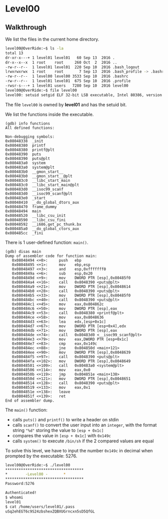 # Level00

## Walkthrough

We list the files in the current home directory.

```bash
level00@OverRide:~$ ls -la
total 13
dr-xr-x---+ 1 level01 level01   60 Sep 13  2016 .
dr-x--x--x  1 root    root     260 Oct  2  2016 ..
-rw-r--r--  1 level01 level01  220 Sep 10  2016 .bash_logout
lrwxrwxrwx  1 root    root       7 Sep 13  2016 .bash_profile -> .bashrc
-rw-r--r--  1 level00 level00 3533 Sep 10  2016 .bashrc
-rw-r--r--  1 level01 level01  675 Sep 10  2016 .profile
-rwsr-s---+ 1 level01 users   7280 Sep 10  2016 level00
level00@OverRide:~$ file level00 
level00: setuid setgid ELF 32-bit LSB executable, Intel 80386, version 1 (SYSV), dynamically linked (uses shared libs), for GNU/Linux 2.6.24, BuildID[sha1]=0x20352633f776024748e9f8a5ebab6686df488bcf, not stripped
```

The file `level00` is owned by **level01** and has the setuid bit.

We list the functions inside the executable.

```
(gdb) info functions
All defined functions:

Non-debugging symbols:
0x08048338  _init
0x08048380  printf
0x08048380  printf@plt
0x08048390  puts
0x08048390  puts@plt
0x080483a0  system
0x080483a0  system@plt
0x080483b0  __gmon_start__
0x080483b0  __gmon_start__@plt
0x080483c0  __libc_start_main
0x080483c0  __libc_start_main@plt
0x080483d0  __isoc99_scanf
0x080483d0  __isoc99_scanf@plt
0x080483e0  _start
0x08048410  __do_global_dtors_aux
0x08048470  frame_dummy
0x08048494  main
0x08048520  __libc_csu_init
0x08048590  __libc_csu_fini
0x08048592  __i686.get_pc_thunk.bx
0x080485a0  __do_global_ctors_aux
0x080485cc  _fini
```

There is 1 user-defined function: `main()`.

```
(gdb) disas main
Dump of assembler code for function main:
   0x08048494 <+0>:     push   ebp
   0x08048495 <+1>:     mov    ebp,esp
   0x08048497 <+3>:     and    esp,0xfffffff0
   0x0804849a <+6>:     sub    esp,0x20
   0x0804849d <+9>:     mov    DWORD PTR [esp],0x80485f0
   0x080484a4 <+16>:    call   0x8048390 <puts@plt>
   0x080484a9 <+21>:    mov    DWORD PTR [esp],0x8048614
   0x080484b0 <+28>:    call   0x8048390 <puts@plt>
   0x080484b5 <+33>:    mov    DWORD PTR [esp],0x80485f0
   0x080484bc <+40>:    call   0x8048390 <puts@plt>
   0x080484c1 <+45>:    mov    eax,0x804862c
   0x080484c6 <+50>:    mov    DWORD PTR [esp],eax
   0x080484c9 <+53>:    call   0x8048380 <printf@plt>
   0x080484ce <+58>:    mov    eax,0x8048636
   0x080484d3 <+63>:    lea    edx,[esp+0x1c]
   0x080484d7 <+67>:    mov    DWORD PTR [esp+0x4],edx
   0x080484db <+71>:    mov    DWORD PTR [esp],eax
   0x080484de <+74>:    call   0x80483d0 <__isoc99_scanf@plt>
   0x080484e3 <+79>:    mov    eax,DWORD PTR [esp+0x1c]
   0x080484e7 <+83>:    cmp    eax,0x149c
   0x080484ec <+88>:    jne    0x804850d <main+121>
   0x080484ee <+90>:    mov    DWORD PTR [esp],0x8048639
   0x080484f5 <+97>:    call   0x8048390 <puts@plt>
   0x080484fa <+102>:   mov    DWORD PTR [esp],0x8048649
   0x08048501 <+109>:   call   0x80483a0 <system@plt>
   0x08048506 <+114>:   mov    eax,0x0
   0x0804850b <+119>:   jmp    0x804851e <main+138>
   0x0804850d <+121>:   mov    DWORD PTR [esp],0x8048651
   0x08048514 <+128>:   call   0x8048390 <puts@plt>
   0x08048519 <+133>:   mov    eax,0x1
   0x0804851e <+138>:   leave
   0x0804851f <+139>:   ret
End of assembler dump.
```

The `main()` function:
- calls `puts()` and `printf()` to write a header on stdin
- calls `scanf()` to convert the user input into an `integer`, with the format string `"%d"` storing the value to `[esp + 0x1c]`
- compares the value in `[esp + 0x1c]` with `0x149c`
- calls `system()` to execute `/bin/sh` if the 2 compared values are equal

To solve this level, we have to input the number `0x149c` in decimal when prompted by the executable: 5276.

```bash
level00@OverRide:~$ ./level00 
***********************************
* 	     -Level00 -		  *
***********************************
Password:5276

Authenticated!
$ whoami
level01
$ cat /home/users/level01/.pass
uSq2ehEGT6c9S24zbshexZQBXUGrncxn5sD5QfGL
```
